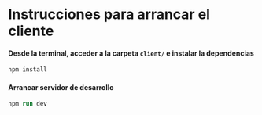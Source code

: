 # Instrucciones para arrancar el cliente

#### Desde la terminal, acceder a la carpeta `client/` e instalar la dependencias

```ps
npm install
```

#### Arrancar servidor de desarrollo

```ps
npm run dev
```
